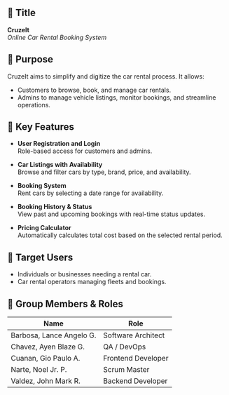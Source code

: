 
## 🎯 Title
**CruzeIt**  
*Online Car Rental Booking System*

## 🧩 Purpose

CruzeIt aims to simplify and digitize the car rental process. It allows:

- Customers to browse, book, and manage car rentals.
- Admins to manage vehicle listings, monitor bookings, and streamline operations.


## 🚀 Key Features

- **User Registration and Login**  
  Role-based access for customers and admins.

- **Car Listings with Availability**  
  Browse and filter cars by type, brand, price, and availability.

- **Booking System**  
  Rent cars by selecting a date range for availability.

- **Booking History & Status**  
  View past and upcoming bookings with real-time status updates.

- **Pricing Calculator**  
  Automatically calculates total cost based on the selected rental period.


## 🎯 Target Users

- Individuals or businesses needing a rental car.
- Car rental operators managing fleets and bookings.


## 👥 Group Members & Roles

| Name                  | Role               |
|-----------------------|--------------------|
| Barbosa, Lance Angelo G. | Software Architect |
| Chavez, Ayen Blaze G.     | QA / DevOps         |
| Cuanan, Gio Paulo A.      | Frontend Developer  |
| Narte, Noel Jr. P.        | Scrum Master        |
| Valdez, John Mark R.      | Backend Developer   |

